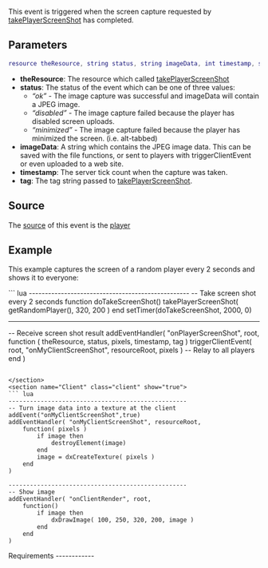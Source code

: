 This event is triggered when the screen capture requested by [takePlayerScreenShot](/docs/takeplayerscreenshot.md "wikilink") has completed.

Parameters
----------

``` lua
resource theResource, string status, string imageData, int timestamp, string tag
```

-   **theResource**: The resource which called [takePlayerScreenShot](/docs/takeplayerscreenshot.md "wikilink")
-   **status**: The status of the event which can be one of three values:
    -   *“ok”* - The image capture was successful and imageData will contain a JPEG image.
    -   *“disabled”* - The image capture failed because the player has disabled screen uploads.
    -   *“minimized”* - The image capture failed because the player has minimized the screen. (i.e. alt-tabbed)
-   **imageData**: A string which contains the JPEG image data. This can be saved with the file functions, or sent to players with triggerClientEvent or even uploaded to a web site.
-   **timestamp**: The server tick count when the capture was taken.
-   **tag**: The tag string passed to [takePlayerScreenShot](/docs/takeplayerscreenshot.md "wikilink").

Source
------

The [source](/docs/event_system#event_source.md "wikilink") of this event is the [player](/player.md "wikilink")

Example
-------

This example captures the screen of a random player every 2 seconds and shows it to everyone:

<section name="Server" class="server" show="true">
``` lua
--------------------------------------------------
-- Take screen shot every 2 seconds
function doTakeScreenShot()
    takePlayerScreenShot( getRandomPlayer(), 320, 200 )
end
setTimer(doTakeScreenShot, 2000, 0)

--------------------------------------------------
-- Receive screen shot result
addEventHandler( "onPlayerScreenShot", root,
    function ( theResource, status, pixels, timestamp, tag )
        triggerClientEvent( root, "onMyClientScreenShot", resourceRoot, pixels )  -- Relay to all players
    end
)
```

</section>
<section name="Client" class="client" show="true">
``` lua
--------------------------------------------------
-- Turn image data into a texture at the client
addEvent("onMyClientScreenShot",true)
addEventHandler( "onMyClientScreenShot", resourceRoot,
    function( pixels )
        if image then
            destroyElement(image)
        end
        image = dxCreateTexture( pixels )
    end
)

--------------------------------------------------
-- Show image
addEventHandler( "onClientRender", root,
    function()
        if image then
            dxDrawImage( 100, 250, 320, 200, image )
        end
    end
)
```

</section>
Requirements
------------
